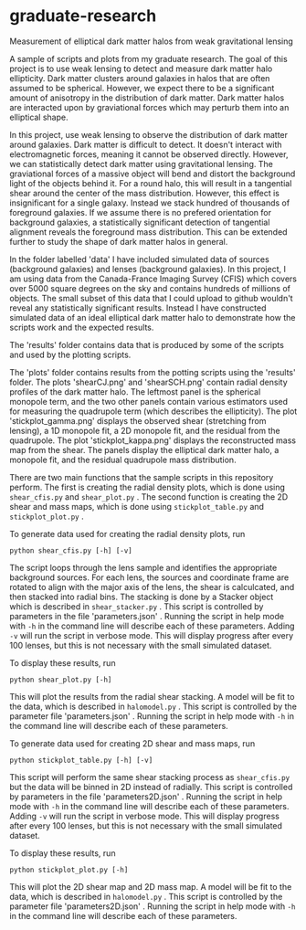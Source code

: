 # graduate-research
Measurement of elliptical dark matter halos from weak gravitational lensing

A sample of scripts and plots from my graduate research. The goal of this project is to use weak lensing to detect and measure dark matter halo ellipticity. Dark matter clusters around galaxies in halos that are often assumed to be spherical. However, we expect there to be a significant amount of anisotropy in the distribution of dark matter. Dark matter halos are interacted upon by graviational forces which may perturb them into an elliptical shape.

In this project, use weak lensing to observe the distribution of dark matter around galaxies. Dark matter is difficult to detect. It doesn't interact with electromagnetic forces, meaning it cannot be observed directly. However, we can statistically detect dark matter using gravitational lensing. The graviational forces of a massive object will bend and distort the background light of the objects behind it. For a round halo, this will result in a tangential shear around the center of the mass distribution. However, this effect is insignificant for a single galaxy. Instead we stack hundred of thousands of foreground galaxies. If we assume there is no prefered orientation for background galaxies, a statistically significant detection of tangential alignment reveals the foreground mass distribution. This can be extended further to study the shape of dark matter halos in general.

In the folder labelled 'data' I have included simulated data of sources (background galaxies) and lenses (background galaxies). In this project, I am using data from the Canada-France Imaging Survey (CFIS) which covers over 5000 square degrees on the sky and contains hundreds of millions of objects. The small subset of this data that I could upload to github wouldn't reveal any statistically significant results. Instead I have constructed simulated data of an ideal elliptical dark matter halo to demonstrate how the scripts work and the expected results.

The 'results' folder contains data that is produced by some of the scripts and used by the plotting scripts.

The 'plots' folder contains results from the potting scripts using the 'results' folder. The plots 'shearCJ.png' and 'shearSCH.png' contain radial density profiles of the dark matter halo. The leftmost panel is the spherical monopole term, and the two other panels contain various estimators used for measuring the quadrupole term (which describes the ellipticity). The plot 'stickplot_gamma.png' displays the observed shear (stretching from lensing), a 1D monopole fit, a 2D monopole fit, and the residual from the quadrupole. The plot 'stickplot_kappa.png' displays the reconstructed mass map from the shear. The panels display the elliptical dark matter halo, a monopole fit, and the residual quadrupole mass distribution.

There are two main functions that the sample scripts in this repository perform. The first is creating the radial density plots, which is done using `shear_cfis.py` and `shear_plot.py` . The second function is creating the 2D shear and mass maps, which is done using `stickplot_table.py` and `stickplot_plot.py` .

To generate data used for creating the radial density plots, run

`python shear_cfis.py [-h] [-v]`

The script loops through the lens sample and identifies the appropriate background sources. For each lens, the sources and coordinate frame are rotated to align with the major axis of the lens, the shear is calculcated, and then stacked into radial bins. The stacking is done by a Stacker object which is described in `shear_stacker.py` . This script is controlled by parameters in the file 'parameters.json' . Running the script in help mode with `-h` in the command line will describe each of these parameters. Adding `-v` will run the script in verbose mode. This will display progress after every 100 lenses, but this is not necessary with the small simulated dataset.

To display these results, run

`python shear_plot.py [-h]`

This will plot the results from the radial shear stacking. A model will be fit to the data, which is described in `halomodel.py` . This script is controlled by the parameter file 'parameters.json' . Running the script in help mode with `-h` in the command line will describe each of these parameters.

To generate data used for creating 2D shear and mass maps, run

`python stickplot_table.py [-h] [-v]`

This script will perform the same shear stacking process as `shear_cfis.py` but the data will be binned in 2D instead of radially. This script is controlled by parameters in the file 'parameters2D.json' . Running the script in help mode with `-h` in the command line will describe each of these parameters. Adding `-v` will run the script in verbose mode. This will display progress after every 100 lenses, but this is not necessary with the small simulated dataset.

To display these results, run

`python stickplot_plot.py [-h]`

This will plot the 2D shear map and 2D mass map. A model will be fit to the data, which is described in `halomodel.py` . This script is controlled by the parameter file 'parameters2D.json' . Running the script in help mode with `-h` in the command line will describe each of these parameters.
